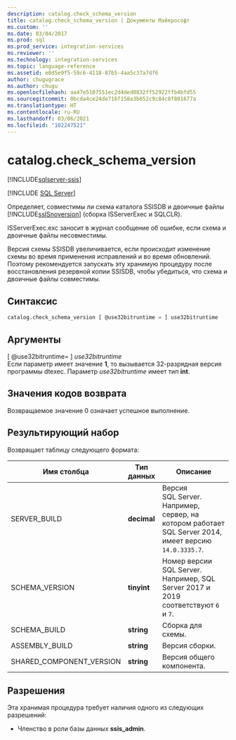 ```yaml
---
description: catalog.check_schema_version
title: catalog.check_schema_version | Документы Майкрософт
ms.custom: ''
ms.date: 03/04/2017
ms.prod: sql
ms.prod_service: integration-services
ms.reviewer: ''
ms.technology: integration-services
ms.topic: language-reference
ms.assetid: e0d5e9f5-59c6-4118-87b5-4aa5c37a7df6
author: chugugrace
ms.author: chugu
ms.openlocfilehash: aa47e5107551ec2d4ded0832ff52922ffb4bfd55
ms.sourcegitcommit: 0bcda4ce24de716f158a3b652c9c84c8f801677a
ms.translationtype: HT
ms.contentlocale: ru-RU
ms.lasthandoff: 03/06/2021
ms.locfileid: "102247521"
---
```

# <a name="catalogcheck_schema_version"></a>catalog.check_schema_version 

[!INCLUDE[sqlserver-ssis](../../includes/applies-to-version/sqlserver-ssis.md)]


[!INCLUDE [SQL Server](../../includes/applies-to-version/sqlserver.md)]

  Определяет, совместимы ли схема каталога SSISDB и двоичные файлы [!INCLUDE[ssISnoversion](../../includes/ssisnoversion-md.md)] (сборка ISServerExec и SQLCLR).  
  
 ISServerExec.exc заносит в журнал сообщение об ошибке, если схема и двоичные файлы несовместимы.  
  
 Версия схемы SSISDB увеличивается, если происходит изменение схемы во время применения исправлений и во время обновлений. Поэтому рекомендуется запускать эту хранимую процедуру после восстановления резервной копии SSISDB, чтобы убедиться, что схема и двоичные файлы совместимы.  
  
## <a name="syntax"></a>Синтаксис  
  
```sql  
catalog.check_schema_version [ @use32bitruntime = ] use32bitruntime  
```  
  
## <a name="arguments"></a>Аргументы  
 [ @use32bitruntime= ] *use32bitruntime*  
 Если параметр имеет значение **1**, то вызывается 32-разрядная версия программы dtexec. Параметр *use32bitruntime* имеет тип **int**.  
  
 
## <a name="return-code-value"></a>Значения кодов возврата 
Возвращаемое значение 0 означает успешное выполнение. 

## <a name="result-set"></a>Результирующий набор  

Возвращает таблицу следующего формата:

| Имя столбца | Тип данных | Описание |
|---|---|---|
| SERVER_BUILD | **decimal** | Версия SQL Server. Например, сервер, на котором работает SQL Server 2014, имеет версию `14.0.3335.7`. |
| SCHEMA_VERSION | **tinyint** | Номер версии SQL Server. Например, SQL Server 2017 и 2019 соответствуют `6` и `7`.|
| SCHEMA_BUILD | **string** | Сборка для схемы. |
| ASSEMBLY_BUILD | **string** | Версия сборки. |
| SHARED_COMPONENT_VERSION | **string** | Версия общего компонента. | 

## <a name="permissions"></a>Разрешения  
 Эта хранимая процедура требует наличия одного из следующих разрешений:  
  
-   Членство в роли базы данных **ssis_admin**.  
  
  
